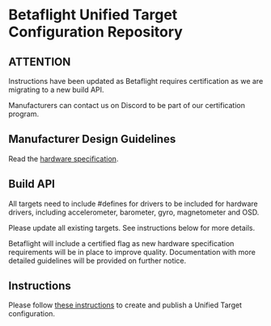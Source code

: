 # Betaflight Unified Target Configuration Repository


## ATTENTION

Instructions have been updated as Betaflight requires certification as we are migrating to a new build API.

Manufacturers can contact us on Discord to be part of our certification program.


## Manufacturer Design Guidelines

Read the [hardware specification](https://github.com/betaflight/betaflight/blob/master/docs/Manufacturer%20Design%20Guidelines.md).


## Build API

All targets need to include #defines for drivers to be included for hardware drivers, including accelerometer, barometer, gyro, magnetometer and OSD.

Please update all existing targets. See instructions below for more details.

Betaflight will include a certified flag as new hardware specification requirements will be in place to improve quality. Documentation with more detailed guidelines will be provided on further notice.


## Instructions

Please follow [these instructions](https://github.com/betaflight/betaflight/blob/master/docs/TargetMaintenance/CreatingAUnifiedTarget.md) to create and publish a Unified Target configuration.
